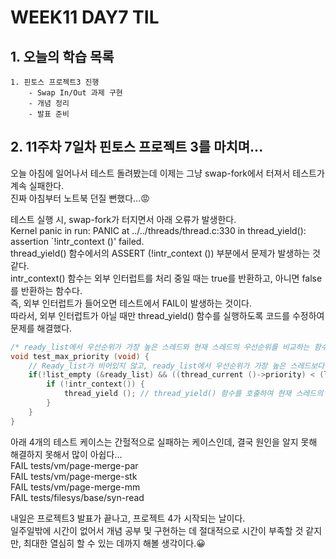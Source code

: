 # WEEK11 DAY7 TIL

## 1. 오늘의 학습 목록
```
1. 핀토스 프로젝트3 진행
    - Swap In/Out 과제 구현
    - 개념 정리
    - 발표 준비
```

## 2. 11주차 7일차 핀토스 프로젝트 3를 마치며...
오늘 아침에 일어나서 테스트 돌려봤는데 이제는 그냥 swap-fork에서 터져서 테스트가 계속 실패한다.  
진짜 아침부터 노트북 던질 뻔했다...😡  

테스트 실행 시, swap-fork가 터지면서 아래 오류가 발생한다.  
Kernel panic in run: PANIC at ../../threads/thread.c:330 in thread_yield(): assertion `!intr_context ()' failed.  
thread_yield() 함수에서의 ASSERT (!intr_context ()) 부분에서 문제가 발생하는 것 같다.  
intr_context() 함수는 외부 인터럽트를 처리 중일 때는 true를 반환하고, 아니면 false를 반환하는 함수다.  
즉, 외부 인터럽트가 들어오면 테스트에서 FAIL이 발생하는 것이다.  
따라서, 외부 인터럽트가 아닐 때만 thread_yield() 함수를 실행하도록 코드를 수정하여 문제를 해결했다.  
```C
/* ready_list에서 우선순위가 가장 높은 스레드와 현재 스레드의 우선순위를 비교하는 함수 */
void test_max_priority (void) {
	// Ready_list가 비어있지 않고, ready_list에서 우선순위가 가장 높은 스레드보다 현재 스레드의 우선순위가 더 작은 경우
	if(!list_empty (&ready_list) && ((thread_current ()->priority) < (list_entry(list_front (&ready_list), struct thread, elem)->priority))) {
		if (!intr_context()) {
			thread_yield (); // thread_yield() 함수를 호출하여 현재 스레드의 CPU를 양보
		}
	}
}
```

아래 4개의 테스트 케이스는 간헐적으로 실패하는 케이스인데, 결국 원인을 알지 못해 해결하지 못해서 많이 아쉽다...  
FAIL tests/vm/page-merge-par  
FAIL tests/vm/page-merge-stk  
FAIL tests/vm/page-merge-mm  
FAIL tests/filesys/base/syn-read

내일은 프로젝트3 발표가 끝나고, 프로젝트 4가 시작되는 날이다.  
일주일밖에 시간이 없어서 개념 공부 및 구현하는 데 절대적으로 시간이 부족할 것 같지만, 최대한 열심히 할 수 있는 데까지 해볼 생각이다.😀